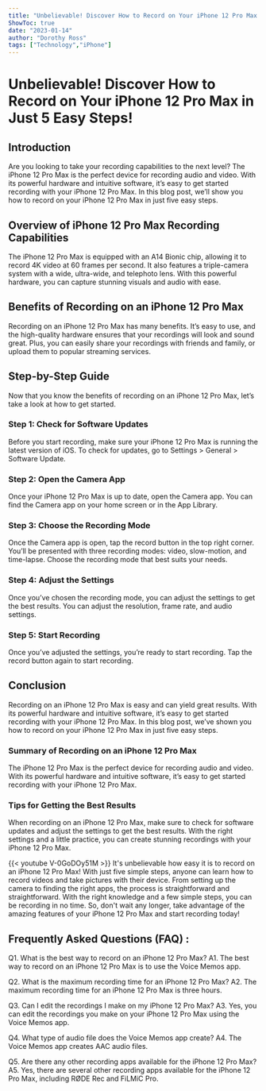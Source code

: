 ```yaml
---
title: "Unbelievable! Discover How to Record on Your iPhone 12 Pro Max in Just 5 Easy Steps!"
ShowToc: true 
date: "2023-01-14"
author: "Dorothy Ross" 
tags: ["Technology","iPhone"]
---
```

# Unbelievable! Discover How to Record on Your iPhone 12 Pro Max in Just 5 Easy Steps!

## Introduction

Are you looking to take your recording capabilities to the next level? The iPhone 12 Pro Max is the perfect device for recording audio and video. With its powerful hardware and intuitive software, it’s easy to get started recording with your iPhone 12 Pro Max. In this blog post, we’ll show you how to record on your iPhone 12 Pro Max in just five easy steps. 

## Overview of iPhone 12 Pro Max Recording Capabilities

The iPhone 12 Pro Max is equipped with an A14 Bionic chip, allowing it to record 4K video at 60 frames per second. It also features a triple-camera system with a wide, ultra-wide, and telephoto lens. With this powerful hardware, you can capture stunning visuals and audio with ease. 

## Benefits of Recording on an iPhone 12 Pro Max

Recording on an iPhone 12 Pro Max has many benefits. It’s easy to use, and the high-quality hardware ensures that your recordings will look and sound great. Plus, you can easily share your recordings with friends and family, or upload them to popular streaming services. 

## Step-by-Step Guide

Now that you know the benefits of recording on an iPhone 12 Pro Max, let’s take a look at how to get started. 

### Step 1: Check for Software Updates

Before you start recording, make sure your iPhone 12 Pro Max is running the latest version of iOS. To check for updates, go to Settings > General > Software Update. 

### Step 2: Open the Camera App

Once your iPhone 12 Pro Max is up to date, open the Camera app. You can find the Camera app on your home screen or in the App Library. 

### Step 3: Choose the Recording Mode

Once the Camera app is open, tap the record button in the top right corner. You’ll be presented with three recording modes: video, slow-motion, and time-lapse. Choose the recording mode that best suits your needs. 

### Step 4: Adjust the Settings

Once you’ve chosen the recording mode, you can adjust the settings to get the best results. You can adjust the resolution, frame rate, and audio settings. 

### Step 5: Start Recording

Once you’ve adjusted the settings, you’re ready to start recording. Tap the record button again to start recording. 

## Conclusion

Recording on an iPhone 12 Pro Max is easy and can yield great results. With its powerful hardware and intuitive software, it’s easy to get started recording with your iPhone 12 Pro Max. In this blog post, we’ve shown you how to record on your iPhone 12 Pro Max in just five easy steps. 

### Summary of Recording on an iPhone 12 Pro Max

The iPhone 12 Pro Max is the perfect device for recording audio and video. With its powerful hardware and intuitive software, it’s easy to get started recording with your iPhone 12 Pro Max. 

### Tips for Getting the Best Results

When recording on an iPhone 12 Pro Max, make sure to check for software updates and adjust the settings to get the best results. With the right settings and a little practice, you can create stunning recordings with your iPhone 12 Pro Max.

{{< youtube V-0GoDOy51M >}} 
It's unbelievable how easy it is to record on an iPhone 12 Pro Max! With just five simple steps, anyone can learn how to record videos and take pictures with their device. From setting up the camera to finding the right apps, the process is straightforward and straightforward. With the right knowledge and a few simple steps, you can be recording in no time. So, don't wait any longer, take advantage of the amazing features of your iPhone 12 Pro Max and start recording today!

## Frequently Asked Questions (FAQ) :
Q1. What is the best way to record on an iPhone 12 Pro Max? 
A1. The best way to record on an iPhone 12 Pro Max is to use the Voice Memos app.

Q2. What is the maximum recording time for an iPhone 12 Pro Max? 
A2. The maximum recording time for an iPhone 12 Pro Max is three hours.

Q3. Can I edit the recordings I make on my iPhone 12 Pro Max? 
A3. Yes, you can edit the recordings you make on your iPhone 12 Pro Max using the Voice Memos app.

Q4. What type of audio file does the Voice Memos app create? 
A4. The Voice Memos app creates AAC audio files.

Q5. Are there any other recording apps available for the iPhone 12 Pro Max? 
A5. Yes, there are several other recording apps available for the iPhone 12 Pro Max, including RØDE Rec and FiLMiC Pro.


